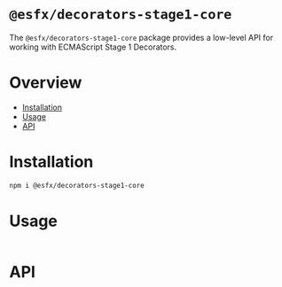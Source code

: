 # `@esfx/decorators-stage1-core`

The `@esfx/decorators-stage1-core` package provides a low-level API for working with ECMAScript Stage 1 Decorators.

# Overview

* [Installation](#installation)
* [Usage](#usage)
* [API](#api)

# Installation

```sh
npm i @esfx/decorators-stage1-core
```

# Usage

```ts
```

# API

```ts
```